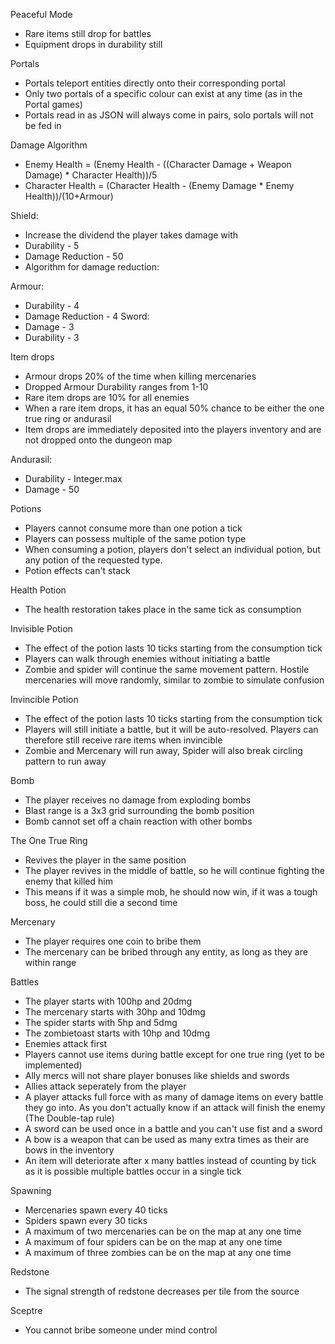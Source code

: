 Peaceful Mode
- Rare items still drop for battles
- Equipment drops in durability still

Portals
- Portals teleport entities directly onto their corresponding portal
- Only two portals of a specific colour can exist at any time (as in the Portal games)
- Portals read in as JSON will always come in pairs, solo portals will not be fed in

Damage Algorithm
- Enemy Health = (Enemy Health - ((Character Damage + Weapon Damage) * Character Health))/5
- Character Health = (Character Health - (Enemy Damage * Enemy Health))/(10+Armour)

Shield:
- Increase the dividend the player takes damage with
- Durability - 5
- Damage Reduction - 50
- Algorithm for damage reduction: 

Armour:
- Durability - 4
- Damage Reduction - 4
Sword:
- Damage - 3
- Durability - 3

Item drops
- Armour drops 20% of the time when killing mercenaries
- Dropped Armour Durability ranges from 1-10
- Rare item drops are 10% for all enemies
- When a rare item drops, it has an equal 50% chance to be either the one true ring or andurasil
- Item drops are immediately deposited into the players inventory and are not dropped onto the dungeon map

Andurasil:
- Durability - Integer.max
- Damage - 50

Potions
- Players cannot consume more than one potion a tick
- Players can possess multiple of the same potion type
- When consuming a potion, players don't select an individual potion, but any potion of the requested type.
- Potion effects can't stack

Health Potion
- The health restoration takes place in the same tick as consumption

Invisible Potion
- The effect of the potion lasts 10 ticks starting from the consumption tick
- Players can walk through enemies without initiating a battle
- Zombie and spider will continue the same movement pattern. Hostile mercenaries will move randomly, similar to zombie to simulate confusion

Invincible Potion
- The effect of the potion lasts 10 ticks starting from the consumption tick
- Players will still initiate a battle, but it will be auto-resolved. Players can therefore still receive rare items when invincible
- Zombie and Mercenary will run away, Spider will also break circling pattern to run away

Bomb
- The player receives no damage from exploding bombs
- Blast range is a 3x3 grid surrounding the bomb position
- Bomb cannot set off a chain reaction with other bombs

The One True Ring
- Revives the player in the same position
- The player revives in the middle of battle, so he will continue fighting the enemy that killed him
- This means if it was a simple mob, he should now win, if it was a tough boss, he could still die a second time

Mercenary
- The player requires one coin to bribe them
- The mercenary can be bribed through any entity, as long as they are within range

Battles
- The player starts with 100hp and 20dmg
- The mercenary starts with 30hp and 10dmg
- The spider starts with 5hp and 5dmg
- The zombietoast starts with 10hp and 10dmg
- Enemies attack first
- Players cannot use items during battle except for one true ring (yet to be implemented)
- Ally mercs will not share player bonuses like shields and swords
- Allies attack seperately from the player
- A player attacks full force with as many of damage items on every battle they go into. As you don't actually know if an attack will finish the enemy (The Double-tap rule)
- A sword can be used once in a battle and you can't use fist and a sword
- A bow is a weapon that can be used as many extra times as their are bows in the inventory
- An item will deteriorate after x many battles instead of counting by tick as it is possible multiple battles occur in a single tick

Spawning
- Mercenaries spawn every 40 ticks
- Spiders spawn every 30 ticks
- A maximum of two mercenaries can be on the map at any one time
- A maximum of four spiders can be on the map at any one time
- A maximum of three zombies can be on the map at any one time

Redstone
- The signal strength of redstone decreases per tile from the source

Sceptre
- You cannot bribe someone under mind control